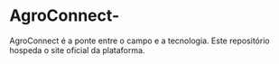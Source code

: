 # AgroConnect-
 AgroConnect é a ponte entre o campo e a tecnologia. Este repositório hospeda o site oficial da plataforma.
